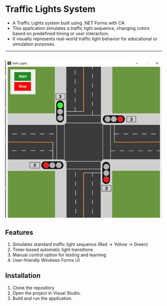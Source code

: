 # Traffic Lights System

* A Traffic Lights system built using .NET Forms with C#. 
* This application simulates a traffic light sequence, changing colors based on predefined timing or user interaction. 
* It visually represents real-world traffic light behavior for educational or simulation purposes.

---
![Traffic Lights system Image](TrafficLightsImage.jpg "Traffic Lights system Image")
---

## Features
1. Simulates standard traffic light sequence (Red → Yellow → Green)
2. Timer-based automatic light transitions
3. Manual control option for testing and learning
4. User-friendly Windows Forms UI

## Installation
1. Clone the repository
2. Open the project in Visual Studio.
3. Build and run the application.

